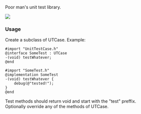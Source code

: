 Poor man's unit test library.

![](https://github.com/j4n0/jce-utrunner/raw/master/jce-utrunner/Sources/resources/screenshot.png)

### Usage

Create a subclass of UTCase. Example:

    #import "UnitTestCase.h"
    @interface SomeTest : UTCase
    -(void) testWhatever;
    @end

    #import "SomeTest.h"
    @implementation SomeTest
    -(void) testWhatever {
        debug(@"tested!");
    }
    @end

Test methods should return void and start with the "test" preffix.  
Optionally override any of the methods of UTCase.
